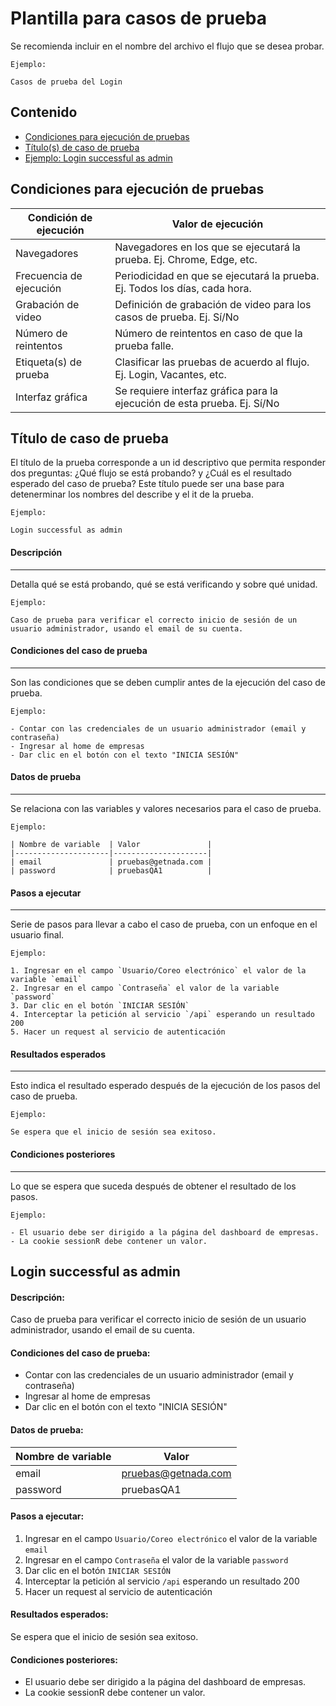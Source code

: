 # Plantilla para casos de prueba
Se recomienda incluir en el nombre del archivo el flujo que se desea probar.
~~~
Ejemplo:

Casos de prueba del Login
~~~

## Contenido
* [Condiciones para ejecución de pruebas](#execution-conditions)
* [Título(s) de caso de prueba](#test-one)
* [Ejemplo: Login successful as admin](#test-two)

## <a id="suite-conditions">Condiciones para ejecución de pruebas</a>

| Condición de ejecución  | Valor de ejecución                                                        |
|-------------------------|---------------------------------------------------------------------------|
| Navegadores             | Navegadores en los que se ejecutará la prueba. Ej. Chrome, Edge, etc.     |
| Frecuencia de ejecución | Periodicidad en que se ejecutará la prueba. Ej. Todos los días, cada hora.|
| Grabación de video      | Definición de grabación de video para los casos de prueba. Ej. Sí/No      |
| Número de reintentos    | Número de reintentos en caso de que la prueba falle.                      |
| Etiqueta(s) de prueba   | Clasificar las pruebas de acuerdo al flujo. Ej. Login, Vacantes, etc.     |
| Interfaz gráfica        | Se requiere interfaz gráfica para la ejecución de esta prueba. Ej. Sí/No  |


## <a id="test-one">Título de caso de prueba</a>
El título de la prueba corresponde a un id descriptivo que permita responder dos preguntas: ¿Qué flujo se está probando? y ¿Cuál es el resultado esperado del caso de prueba? Este título puede ser una base para detenerminar los nombres del describe y el it de la prueba.
~~~
Ejemplo:

Login successful as admin
~~~

#### Descripción
***
Detalla qué se está probando, qué se está verificando y sobre qué unidad.

~~~
Ejemplo:

Caso de prueba para verificar el correcto inicio de sesión de un usuario administrador, usando el email de su cuenta.
~~~

#### Condiciones del caso de prueba
---
Son las condiciones que se deben cumplir antes de la ejecución del caso de prueba.

~~~
Ejemplo:

- Contar con las credenciales de un usuario administrador (email y contraseña)
- Ingresar al home de empresas
- Dar clic en el botón con el texto "INICIA SESIÓN"
~~~

#### Datos de prueba
---
Se relaciona con las variables y valores necesarios para el caso de prueba.

~~~
Ejemplo:

| Nombre de variable  | Valor               |
|---------------------|---------------------|
| email               | pruebas@getnada.com |
| password            | pruebasQA1          |
~~~

#### Pasos a ejecutar
---
Serie de pasos para llevar a cabo el caso de prueba, con un enfoque en el usuario final.

~~~
Ejemplo:

1. Ingresar en el campo `Usuario/Coreo electrónico` el valor de la variable `email`
2. Ingresar en el campo `Contraseña` el valor de la variable `password`
3. Dar clic en el botón `INICIAR SESIÓN`
4. Interceptar la petición al servicio `/api` esperando un resultado 200
5. Hacer un request al servicio de autenticación
~~~

#### Resultados esperados
---
Esto indica el resultado esperado después de la ejecución de los pasos del caso de prueba.

~~~
Ejemplo:

Se espera que el inicio de sesión sea exitoso.
~~~

#### Condiciones posteriores
---
Lo que se espera que suceda después de obtener el resultado de los pasos.

~~~
Ejemplo:

- El usuario debe ser dirigido a la página del dashboard de empresas.
- La cookie sessionR debe contener un valor.
~~~

## <a id="test-two">Login successful as admin</a>

#### Descripción:
Caso de prueba para verificar el correcto inicio de sesión de un usuario administrador, usando el email de su cuenta.

#### Condiciones del caso de prueba:
- Contar con las credenciales de un usuario administrador (email y contraseña)
- Ingresar al home de empresas
- Dar clic en el botón con el texto "INICIA SESIÓN"

#### Datos de prueba:
| Nombre de variable  | Valor               |
|---------------------|---------------------|
| email               | pruebas@getnada.com |
| password            | pruebasQA1          |

#### Pasos a ejecutar:
1. Ingresar en el campo `Usuario/Coreo electrónico` el valor de la variable `email`
2. Ingresar en el campo `Contraseña` el valor de la variable `password`
3. Dar clic en el botón `INICIAR SESIÓN`
4. Interceptar la petición al servicio `/api` esperando un resultado 200
5. Hacer un request al servicio de autenticación

#### Resultados esperados:
Se espera que el inicio de sesión sea exitoso.

#### Condiciones posteriores:
- El usuario debe ser dirigido a la página del dashboard de empresas.
- La cookie sessionR debe contener un valor.
